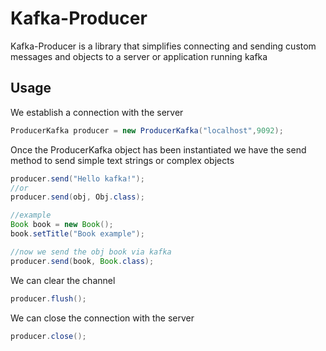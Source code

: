 # Kafka-Producer

Kafka-Producer is a library that simplifies connecting and sending custom messages and objects to a server or application running kafka

## Usage
We establish a connection with the server

```java
ProducerKafka producer = new ProducerKafka("localhost",9092);
```
Once the ProducerKafka object has been instantiated we have the send method to send simple text strings or complex objects
```java
producer.send("Hello kafka!");
//or
producer.send(obj, Obj.class);

//example
Book book = new Book();
book.setTitle("Book example");

//now we send the obj book via kafka
producer.send(book, Book.class);
```
We can clear the channel
```java
producer.flush();
```
We can close the connection with the server
```java
producer.close();
```
